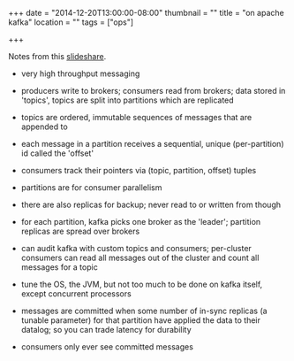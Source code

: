 +++
date = "2014-12-20T13:00:00-08:00"
thumbnail = ""
title = "on apache kafka"
location = ""
tags = ["ops"]

+++

Notes from this [slideshare](http://www.slideshare.net/miguno/apache-kafka-08-basic-training-verisign).

* very high throughput messaging
* producers write to brokers; consumers read from brokers; data stored in 'topics', topics are split into partitions which are replicated
* topics are ordered, immutable sequences of messages that are appended to
* each message in a partition receives a sequential, unique (per-partition) id called the 'offset'
* consumers track their pointers via (topic, partition, offset) tuples
* partitions are for consumer parallelism
* there are also replicas for backup; never read to or written from though
* for each partition, kafka picks one broker as the 'leader'; partition replicas are spread over brokers

* can audit kafka with custom topics and consumers; per-cluster consumers can read all messages out of the cluster and count all messages for a topic

* tune the OS, the JVM, but not too much to be done on kafka itself, except concurrent processors

* messages are committed when some number of in-sync replicas (a tunable parameter) for that partition have applied the data to their datalog; so you can trade latency for durability

* consumers only ever see committed messages
